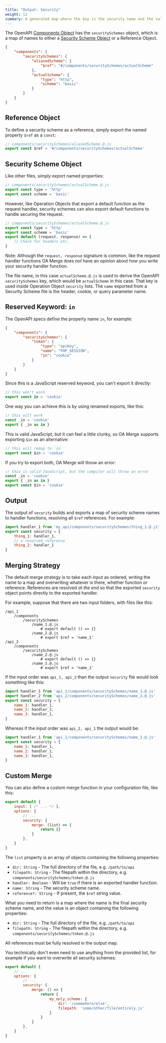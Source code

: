 ```yaml
---
title: "Output: Security"
weight: 12
summary: A generated map where the key is the security name and the value is the security handler.
---
```


The OpenAPI [Components Object](https://spec.openapis.org/oas/v3.1.0#components-object) has the `securitySchemes` object, which is a map of names to either a [Security Scheme Object](https://spec.openapis.org/oas/v3.1.0#securitySchemeObject) or a Reference Object.

```json
{
	"components": {
		"securitySchemes": {
			"aliasedScheme": {
				"$ref": "#/components/securitySchemes/actualScheme"
			},
			"actualSchema": {
				"type": "http",
				"scheme": "basic"
			}
		}
	}
}
```

## Reference Object

To define a security scheme as a reference, simply export the named property `$ref` as a `const`:

```js
// components/securitySchemes/aliasedScheme.@.js
export const $ref = '#/components/securitySchemes/actualScheme'
```

## Security Scheme Object

Like other files, simply export named properties:

```js
// components/securitySchemes/actualScheme.@.js
export const type = 'http'
export const scheme = 'basic'
```

However, like Operation Objects that export a default function as the request handler, security schemes can also export default functions to handle securing the request.

```js
// components/securitySchemes/actualScheme.@.js
export const type = 'http'
export const scheme = 'basic'
export default (request, response) => {
	// Check for headers etc.
}
```

Note: Although the `request, response` signature is common, like the request handler functions OA Merge does *not* have an opinion about how you write your security handler function.

The file name, in this case `actualScheme.@.js` is used to derive the OpenAPI `securitySchemes` key, which would be `actualScheme` in this case. That key is used inside Operation Object `security` lists. The `name` exported from a Security Scheme file is the header, cookie, or query parameter name.

## Reserved Keyword: `in`

The OpenAPI specs define the property name `in`, for example:

```json
{
	"components": {
		"securitySchemes": {
			"token": {
				"type": "apiKey",
				"name": "PHP_SESSION",
				"in": "cookie"
			}
		}
	}
}
```

Since this is a JavaScript reserved keyword, you can't export it directly:

```js
// this won't work
export const in = 'cookie'
```

One way you can achieve this is by using renamed exports, like this:

```js
// this will work
const _in = 'cookie'
export { _in as in }
```

This is valid JavaScript, but it can feel a little clunky, so OA Merge supports exporting `$in` as an alternative:

```js
// this will remap to `in`
export const $in = 'cookie'
```

If you try to export both, OA Merge will throw an error:

```js
// this is valid JavaScript, but the compiler will throw an error
const _in = 'cookie'
export { _in as in }
export const $in = 'cookie'
```

## Output

The output of `security` builds and exports a map of security scheme names to handler functions, resolving all `$ref` references. For example:

```js
import handler_1 from 'my_api/components/securitySchemes/thing_1.@.j1'
export const security = {
	thing_1: handler_1,
	// a resolved reference
	thing_2: handler_1
}
```

## Merging Strategy

The default merge strategy is to take each input as ordered, writing the name to a map and overwriting whatever is there, whether function or reference. References are resolved *at the end* so that the exported `security` object points directly to the exported handler.

For example, suppose that there are two input folders, with files like this:

```
/api_1
	/components
		/securitySchemes
			/name_1.@.js
				# export default () => {}
			/name_2.@.js
				# export $ref = 'name_1'
/api_2
	/components
		/securitySchemes
			/name_2.@.js
				# export default () => {}
			/name_3.@.js
				# export $ref = 'name_1'
```

If the input order was `api_1, api_2` than the output `security` file would look something like this:

```js
import handler_1 from 'api_1/components/securitySchemes/name_1.@.js'
import handler_2 from 'api_2/components/securitySchemes/name_2.@.js'
export const security = {
	name_1: handler_1,
	name_2: handler_2,
	name_3: handler_1,
}
```

Whereas if the input order was `api_2, api_1` the output would be:

```js
import handler_1 from 'api_1/components/securitySchemes/name_1.@.js'
export const security = {
	name_1: handler_1,
	name_2: handler_1,
	name_3: handler_1,
}
```

## Custom Merge

You can also define a custom merge function in your configuration file, like this:

```js
export default {
	input: [ /* ... */ ],
	options: {
		// ...
		security: {
			merge: (list) => {
				return {}
			}
		},
	}
}
```

The `list` property is an array of objects containing the following properties:

* `dir: String` - The full directory of the file, e.g. `/path/to/api`
* `filepath: String` - The filepath within the directory, e.g. `components/securitySchemes/token.@.js`
* `handler: Boolean` - Will be `true` if there is an exported handler function.
* `name: String` - The security scheme name.
* `reference?: String` - If present, the `$ref` string value.

What you need to return is a map where the name is the final security scheme name, and the value is an object containing the following properties:

* `dir: String` - The full directory of the file, e.g. `/path/to/api`
* `filepath: String` - The filepath within the directory, e.g. `components/securitySchemes/token.@.js`

All references must be fully resolved in the output map.

You technically don't even need to use anything from the provided list, for example if you want to overwrite all security schemes:

```js
export default {
	// ...
	options: {
		// ...
		security: {
			merge: () => {
				return {
					my_only_scheme: {
						dir: '/somewhere/else',
						filepath: 'some/other/file/entirely.js'
					}
				}
			}
		},
	}
}
```
